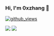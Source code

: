 ### Hi, I'm 0xzhang 👋
[![github_views](https://komarev.com/ghpvc/?username=0xzhang)](https://github.com/0xzhang/0xzhang/)

<!--
**0xzhang/0xzhang** is a ✨ _special_ ✨ repository because its `README.md` (this file) appears on your GitHub profile.

- I am a C++ developer working in ChengDu, China.
- My interests are mainly in high-performance computing, and I also focus on compilers, operating systems, computer graphics and other areas.

Here are some ideas to get you started:

- 🔭 I’m currently working on ...
- 🌱 I’m currently learning ...
- 👯 I’m looking to collaborate on ...
- 🤔 I’m looking for help with ...
- 💬 Ask me about ...
- 📫 How to reach me: ...
- 😄 Pronouns: ...
- ⚡ Fun fact: ...

[![0xzhang's GitHub stats](https://github-readme-stats.vercel.app/api?username=0xzhang&show_icons=true&theme=buefy)]()
[![Top Langs](https://github-readme-stats.vercel.app/api/top-langs/?username=0xzhang&layout=compact)]()
-->


<p>
	<img src="https://github-readme-stats.vercel.app/api?username=0xzhang&show_icons=true&theme=buefy&hide_border=true">
	<img src="https://github-readme-stats.vercel.app/api/top-langs/?username=0xzhang&layout=compact&hide_border=true">
</p>
